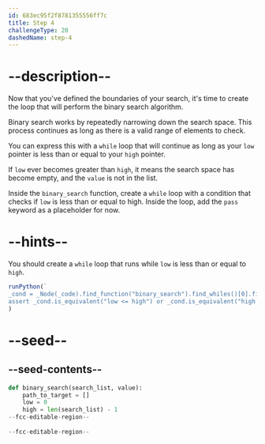 ```yaml
---
id: 683ec95f2f8781355556ff7c
title: Step 4
challengeType: 20
dashedName: step-4
---
```


# --description--

Now that you've defined the boundaries of your search, it's time to create the loop that will perform the binary search algorithm.

Binary search works by repeatedly narrowing down the search space. This process continues as long as there is a valid range of elements to check.

You can express this with a `while` loop that will continue as long as your `low` pointer is less than or equal to your `high` pointer.

If `low` ever becomes greater than `high`, it means the search space has become empty, and the `value` is not in the list.

Inside the `binary_search` function, create a `while` loop with a condition that checks if `low` is less than or equal to high. Inside the loop, add the `pass` keyword as a placeholder for now.

# --hints--

You should create a `while` loop that runs while `low` is less than or equal to `high`.

```js
runPython(`
_cond = _Node(_code).find_function("binary_search").find_whiles()[0].find_conditions()[0]
assert _cond.is_equivalent("low <= high") or _cond.is_equivalent("high >= low")`
)
```

# --seed--

## --seed-contents--

```py
def binary_search(search_list, value):
    path_to_target = []
    low = 0
    high = len(search_list) - 1
--fcc-editable-region--
    
--fcc-editable-region--
```
